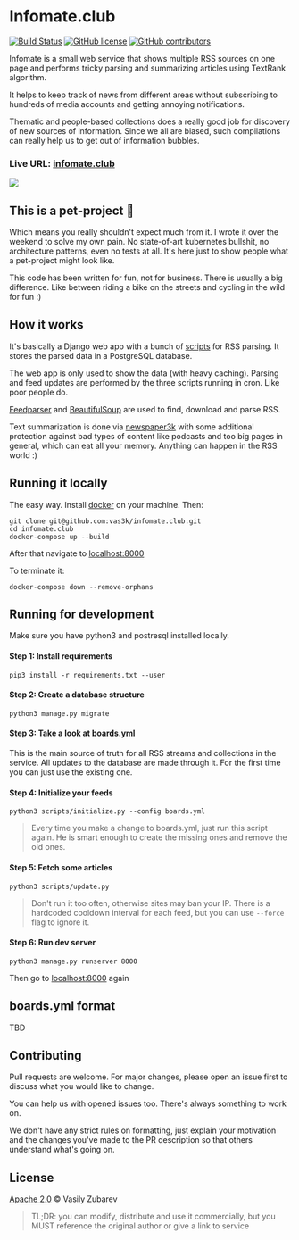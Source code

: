 # Infomate.club

[![Build Status](https://travis-ci.org/vas3k/infomate.club.svg?branch=master)](https://travis-ci.org/vas3k/infomate.club) [![GitHub license](https://img.shields.io/github/license/vas3k/infomate.club)](https://github.com/vas3k/infomate.club/blob/master/LICENSE) [![GitHub contributors](https://img.shields.io/github/contributors/vas3k/infomate.club)](https://GitHub.com/vas3k/infomate.club/graphs/contributors/)

Infomate is a small web service that shows multiple RSS sources on one page and performs tricky parsing and summarizing articles using TextRank algorithm. 

It helps to keep track of news from different areas without subscribing to hundreds of media accounts and getting annoying notifications.

Thematic and people-based collections does a really good job for discovery of new sources of information. Since we all are biased, such compilations can really help us to get out of information bubbles.

### Live URL: [infomate.club](https://infomate.club)

![](https://i.vas3k.ru/i7m.png)

## This is a pet-project 🐶

Which means you really shouldn't expect much from it. I wrote it over the weekend to solve my own pain. No state-of-art kubernetes bullshit, no architecture patterns, even no tests at all. It's here just to show people what a pet-project might look like.

This code has been written for fun, not for business. There is usually a big difference. Like between riding a bike on the streets and cycling in the wild for fun :)

## How it works

It's basically a Django web app with a bunch of [scripts](scripts) for RSS parsing. It stores the parsed data in a PostgreSQL database.

The web app is only used to show the data (with heavy caching). 
Parsing and feed updates are performed by the three scripts running in cron. Like poor people do.

[Feedparser](https://pythonhosted.org/feedparser/) and [BeautifulSoup](https://www.crummy.com/software/BeautifulSoup/bs4/doc/) are used to find, download and parse RSS. 

Text summarization is done via [newspaper3k](https://newspaper.readthedocs.io/en/latest/) with some additional protection against bad types of content like podcasts and too big pages in general, which can eat all your memory. Anything can happen in the RSS world :)

## Running it locally

The easy way. Install [docker](https://docs.docker.com/install/) on your machine. Then:

```
git clone git@github.com:vas3k/infomate.club.git
cd infomate.club
docker-compose up --build
```

After that navigate to [localhost:8000](http://localhost:8000)

To terminate it:

```shell script
docker-compose down --remove-orphans
```


## Running for development

Make sure you have python3 and postresql installed locally.

#### Step 1: Install requirements

```
pip3 install -r requirements.txt --user
```

#### Step 2: Create a database structure

```
python3 manage.py migrate
```

#### Step 3: Take a look at [boards.yml](boards.yml)

This is the main source of truth for all RSS streams and collections in the service. All updates to the database are made through it. For the first time you can just use the existing one.

#### Step 4: Initialize your feeds

```
python3 scripts/initialize.py --config boards.yml
```

> Every time you make a change to boards.yml, just run this script again. He is smart enough to create the missing ones and remove the old ones.

#### Step 5: Fetch some articles

```
python3 scripts/update.py
```

> Don't run it too often, otherwise sites may ban your IP. There is a hardcoded cooldown interval for each feed, but you can use `--force` flag to ignore it.

#### Step 6: Run dev server

```
python3 manage.py runserver 8000
```

Then go to [localhost:8000](http://localhost:8000) again

## boards.yml format

TBD

## Contributing

Pull requests are welcome. For major changes, please open an issue first to discuss what you would like to change.

You can help us with opened issues too. There's always something to work on.

We don't have any strict rules on formatting, just explain your motivation and the changes you've made to the PR description so that others understand what's going on.

## License

[Apache 2.0](LICENSE) © Vasily Zubarev

> TL;DR: you can modify, distribute and use it commercially, 
but you MUST reference the original author or give a link to service